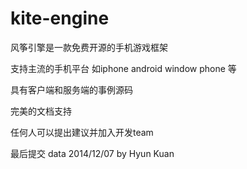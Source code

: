 kite-engine
===========

风筝引擎是一款免费开源的手机游戏框架

支持主流的手机平台 如iphone android window phone 等

具有客户端和服务端的事例源码

完美的文档支持

任何人可以提出建议并加入开发team

最后提交 data 2014/12/07 by Hyun Kuan